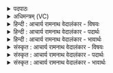 <details><summary>पदपाठः</summary>

द्र꣣प्सः꣢। स꣣मुद्र꣢म्। स꣢म्। उद्र꣢म्। अ꣣भि꣢। यत्। जि꣡गा꣢꣯ति। प꣡श्य꣢꣯न्। गृ꣡ध्र꣢꣯स्य। च꣡क्ष꣢꣯सा। वि꣡ध꣢꣯र्मन्। वि। ध꣣र्मन्। भानुः꣢। शु꣣क्रे꣡ण꣢। शो꣣चि꣡षा꣢। च꣣कानः꣢। तृ꣣ती꣡ये꣢। च꣣क्रे। र꣡ज꣢꣯सि। प्रि꣣या꣡णि꣢। १८४८।
</details>

<details><summary>अधिमन्त्रम् (VC)</summary>

- वेनः
- वेनो भार्गवः
- त्रिष्टुप्
- धैवतः
</details>

<details><summary>हिन्दी : आचार्य रामनाथ वेदालंकार - विषयः</summary>

अगले मन्त्र में मोक्षावस्था में जीवात्मा का परमात्मदर्शन वर्णित है।
</details>

<details><summary>हिन्दी : आचार्य रामनाथ वेदालंकार - पदार्थः</summary>

पदार्थान्वयभाषाः -  (द्रप्सः) पानी की बूँद के सदृश अणु परिमाणवाला जीवात्मा (यत्) जब (समुद्रम् अभि) आनन्द के सागर परमात्मा की ओर (जिगाति) जाता है, तब (विधर्मन्) विशेष रूप से धारक मोक्षलोक में वह जीव उस परमात्मा को (गृध्रस्य चक्षसा) गिद्ध जैसी तीव्र दृष्टि से (पश्यन्) देखता है। (तृतीये रजसि) तृतीय धाम मोक्ष-लोक में (शुक्रेण) पवित्र (शोचिषा) तेज से (चकानः) प्रदीप्त होता हुआ (भानुः) परमात्मा-रूप सूर्य उस जीवात्मा के (प्रियाणि) आनन्द-वर्षा के प्रदान आदि अभीष्टों को (चक्रे) सिद्ध करता है ॥३॥ इस मन्त्र में परमात्मा में भानुत्त्व का आरोप होने से रूपक अलङ्कार है ॥३॥
</details>

<details><summary>हिन्दी : आचार्य रामनाथ वेदालंकार - भावार्थः</summary>

भावार्थभाषाः -  मोक्ष के लिए प्रयत्न करता हुआ जीव रस सींचनेवाले तेजस्वी जगदीश्वर को प्राप्त करके रस-सिक्त और तेजस्वी हो जाता है ॥३॥ इस खण्ड में मनुष्य की आकाङ्क्षा, वेदवाणी, ब्रह्मानन्द-धारा, प्राण और जीवात्मा की मोक्षप्राप्ति का वर्णन होने से इस खण्ड की पूर्व खण्ड के साथ सङ्गति है ॥ बीसवें अध्याय में सप्तम खण्ड समाप्त ॥ बीसवाँ अध्याय समाप्त ॥ नवम प्रपाठक का द्वितीय अर्ध समाप्त ॥
</details>

<details><summary>संस्कृत : आचार्य रामनाथ वेदालंकार - विषयः</summary>

अथ मोक्षावस्थायां जीवात्मनः परमात्मदर्शनमुच्यते।
</details>

<details><summary>संस्कृत : आचार्य रामनाथ वेदालंकार - पदार्थः</summary>

पदार्थान्वयभाषाः -  (द्रप्सः) जलबिन्दुवद् अणुपरिमाणो जीवात्मा (यत्) यदा (समुद्रम् अभि) आनन्दरसागारं परमात्मानं प्रति (जिगाति) गच्छति। [जिगातिः गतिकर्मा। निघं० २।१४।] तदा (विधर्मन्) विधर्मणि विशेषेण धारके मोक्षलोके स जीवस्तं परमात्मानम् (गृध्रस्य चक्षसा) गृध्रस्य इव तीव्रदृष्ट्या (पश्यन्) अवलोकयन् भवति। (तृतीये रजसि) तृतीये धामनि मोक्षलोके (शुक्रेण) पवित्रेण (शोचिषा) तेजसा (चकानः) दीप्यमानः [कनी दीप्तिकान्तिगतिषु, भ्वादिः।] (भानुः) परमात्मसूर्यः, तस्य जीवात्मनः (प्रियाणि) आनन्दवृष्टिप्रदानादीनि अभीप्सितानि (चक्रे) साधयति ॥३॥ अस्मिन् मन्त्रे परमात्मनि भानुत्वारोपाद् रूपकालङ्कारः ॥३॥
</details>

<details><summary>संस्कृत : आचार्य रामनाथ वेदालंकार - भावार्थः</summary>

भावार्थभाषाः -  मोक्षाय प्रयतमानो जीवो रससेक्तारं तेजस्विनं जगदीश्वरं प्राप्य रससिक्तस्तेजोमयश्च जायते ॥३॥ अस्मिन् खण्डे मनुष्याकाङ्क्षाया वेदवाचो ब्रह्मानन्दधारायाः प्राणस्य जीवात्मनो मोक्षप्राप्तेश्च वर्णनादेतत्खण्डस्य पूर्वखण्डेन संगतिरस्ति ॥
</details>